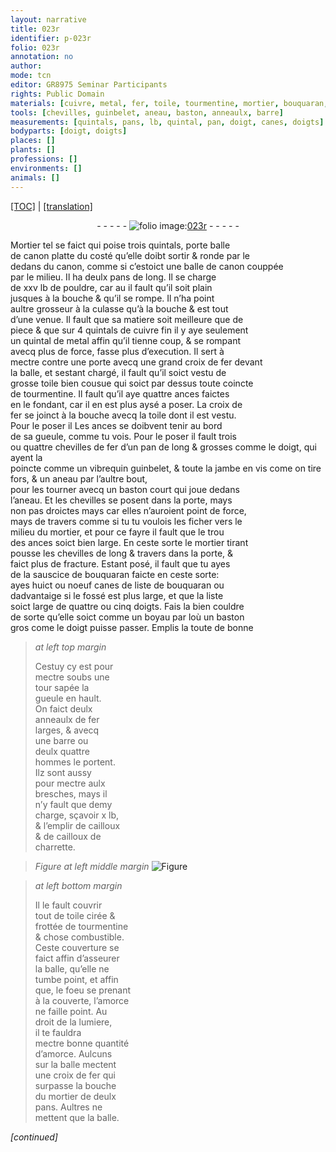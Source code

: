 ```yaml
---
layout: narrative
title: 023r
identifier: p-023r
folio: 023r
annotation: no
author:
mode: tcn
editor: GR8975 Seminar Participants
rights: Public Domain
materials: [cuivre, metal, fer, toile, tourmentine, mortier, bouquaran, cailloux, cailloux de charrette, cirée, chose combustible]
tools: [chevilles, guinbelet, aneau, baston, anneaulx, barre]
measurements: [quintals, pans, lb, quintal, pan, doigt, canes, doigts]
bodyparts: [doigt, doigts]
places: []
plants: []
professions: []
environments: []
animals: []
---
```


 <p><a href="{{ site.baseurl }}/normalized/">[TOC]</a> | <a href="{{ site.baseurl }}/texts/p-023r_tl/" target="_blank">[translation]</a></p><div class="folio" align="center">- - - - - <a href="http://gallica.bnf.fr/ark:/12148/btv1b10500001g/f51.image" target="_blank"><img src="https://cu-mkp.github.io/2017-workshop-edition/assets/photo-icon.png" alt="folio image: " style="display:inline-block; margin-bottom:-3px;"/>023r</a> - - - - - </div>  
  
Mortier tel se faict qui poise trois <span class="ms">quintals</span>, porte balle<br/> de canon platte du costé qu’elle doibt sortir & ronde par le<br/> dedans du canon, comme si c’estoict une balle de canon couppée<br/> par le milieu. Il ha deulx <span class="ms">pans</span> de long. Il se charge<br/> de xxv <span class="ms">lb</span> de pouldre, car <span class="del">au</span> il fault qu’il soit plain<br/> jusques à la bouche & qu’il se rompe. Il n’ha point<br/> aultre grosseur à la culasse qu’à la bouche & est tout<br/> d’une venue. Il fault que sa matiere soit meilleure que de<br/> piece & que sur 4 <span class="ms">quintals</span> de <span class="m">cuivre</span> fin il y aye seulem<span class="exp">ent</span><br/> un <span class="ms">quintal</span> de <span class="m">metal</span> affin qu’il tienne coup, & se rompa<span class="exp">n</span>t<br/> avecq plus de force, fasse plus d’execution. Il sert à<br/> mectre contre une porte avecq une grand croix de <span class="m">fer</span> deva<span class="exp">n</span>t<br/> la balle, et <span class="del">s</span>estant chargé, il fault qu’il soict vestu de<br/> grosse <span class="m">toile</span> bien cousue qui soict par dessus toute <span class="del">c</span>oincte<br/> de <span class="m">tourmentine</span>. Il fault qu’il aye quattre ances faictes<br/> en le fondant, car il en <span class="add">est</span> plus aysé a poser. La croix de<br/> <span class="m">fer</span> se joinct à la bouche avecq la <span class="m">toile</span> dont il est vestu.<br/> <span class="del">Pour le poser il</span> Les ances se doibvent tenir au bord<br/> de sa gueule, comme tu vois. Pour le poser il fault trois<br/> ou quattre <span class="tl">chevilles</span> de <span class="m">fer</span> d’un <span class="ms">pan</span> de long <span class="add">& grosses co<span class="exp">mm</span>e le <span class="ms"><span class="bp">doigt</span></span></span>, qui ayent la<br/> poincte comme un <span class="del">vibrequin</span> <span class="add"><span class="tl">guinbelet</span>, & toute la jambe en vis come on tire fors</span>, & un <span class="tl">aneau</span> par l’aultre bout,<br/> pour les tourner avecq un <span class="tl">baston</span> court qui joue dedans<br/> l’<span class="tl">aneau</span>. Et les <span class="tl">chevilles</span> se posent dans la porte, <span class="del">mays</span><br/> non pas droictes <span class="del">mays</span> car elles n’auroient point de force,<br/> mays de travers comme si <span class="add">tu</span> tu voulois les ficher vers le<br/> milieu du <span class="m">mortier</span>, et pour ce fayre il fault que le trou<br/> des ances soict bien large. En ceste sorte le <span class="m">mortier</span> tira<span class="exp">n</span>t<br/> pousse les <span class="tl">chevilles</span> de long & travers dans la porte, &<br/> faict plus de fracture. Estant posé, il fault que tu ayes<br/> de la sauscice de <span class="m">bouquaran</span> faicte en ceste sorte:<br/> ayes huict ou noeuf <span class="ms">canes</span> de liste de <span class="m">bouquaran</span> ou<br/> dadvantaige si le fossé est plus large, et que la liste<br/> soict large de quattre ou cinq <span class="ms"><span class="bp">doigts</span></span>. Fais la bien couldre<br/> de sorte qu’elle soict comme un boyau par <span class="del">l</span>où un <span class="tl">baston</span><br/> gros come le <span class="bp">doigt</span> puisse passer. Emplis la toute de bonne<br/>
 
> *at left top margin*
> 
> 
>   Cestuy cy est pour<br/> mectre soubs une<br/> tour sapée la<br/> gueule en hault.<br/> On faict deulx<br/> <span class="tl">anneaulx</span> de <span class="m">fer</span><br/> larges, & avecq<br/> une <span class="tl">barre</span> ou<br/> deulx quattre<br/> hommes le portent.<br/> Ilz sont aussy<br/> pour mectre aulx<br/> bresches, mays il<br/> n’y fault que demy<br/> charge, sçavoir x <span class="ms">lb</span>,<br/> & l’emplir de <span class="m">cailloux</span><br/> & de <span class="m">cailloux de<br/> charrette</span>.
 
> *Figure*
> *at left middle margin*
> <a href="https://drive.google.com/open?id=0B9-oNrvWdlO5RzRNM284T3Q0eTQ" target="_blank"><img src="https://cu-mkp.github.io/GR8975-edition/assets/photo-icon.png" alt="Figure" style="display:inline-block; margin-bottom:-3px;"/></a>
 
> *at left bottom margin*
> 
> 
>   Il le fault couvrir<br/> tout de <span class="m">toile</span> <span class="m">cirée</span> &<br/> frottée de <span class="m">tourmentine</span><br/> & <span class="m">chose combustible</span>.<br/> Ceste couverture se<br/> faict affin d’asseurer<br/> la balle, qu’elle ne<br/> tumbe point, et affin<br/> que, le foeu se prena<span class="exp">n</span>t<br/> à la couverte, l’amorce<br/> ne faille point. Au<br/> droit de la lumiere,<br/> il te fauldra<br/> mectre bonne qua<span class="exp">n</span>tité<br/> d’amorce. Aulcuns<br/> sur la balle mectent<br/> une croix de <span class="m">fer</span> qui<br/> surpasse la bouche<br/> du <span class="m">mortier</span> de deulx<br/> <span class="ms">pans</span>. Aultres ne<br/> mettent que la balle.
 
*[continued]*
 
 